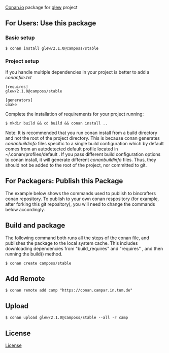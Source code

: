 
[Conan.io](https://conan.io) package for [glew](https://github.com/nigels-com/glew) project

## For Users: Use this package

### Basic setup

    $ conan install glew/2.1.0@camposs/stable

### Project setup

If you handle multiple dependencies in your project is better to add a *conanfile.txt*

    [requires]
    glew/2.1.0@camposs/stable

    [generators]
    cmake

Complete the installation of requirements for your project running:

    $ mkdir build && cd build && conan install ..

Note: It is recommended that you run conan install from a build directory and not the root of the project directory.  This is because conan generates *conanbuildinfo* files specific to a single build configuration which by default comes from an autodetected default profile located in ~/.conan/profiles/default .  If you pass different build configuration options to conan install, it will generate different *conanbuildinfo* files.  Thus, they should not be added to the root of the project, nor committed to git.

## For Packagers: Publish this Package

The example below shows the commands used to publish to bincrafters conan repository. To publish to your own conan respository (for example, after forking this git repository), you will need to change the commands below accordingly.

## Build and package

The following command both runs all the steps of the conan file, and publishes the package to the local system cache.  This includes downloading dependencies from "build_requires" and "requires" , and then running the build() method.

    $ conan create camposs/stable

## Add Remote

    $ conan remote add camp "https://conan.campar.in.tum.de"

## Upload

    $ conan upload glew/2.1.0@camposs/stable --all -r camp

## License
[License](https://github.com/nigels-com/glew/blob/master/LICENSE.txt)

